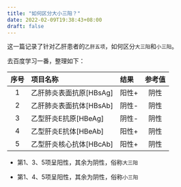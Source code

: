 ```yaml
---
title: "如何区分大小三阳？"
date: 2022-02-09T19:38:43+08:00
draft: false
---
```




这一篇记录了针对乙肝患者的`乙肝五项`，如何区分`大三阳`和`小三阳`。

<!--more-->

去百度学习一番，整理如下：

|   序号  | 项目名称                   | 结果    |   参考值 |
| :----: | :----------------------- | :----- | :------: |
| 1    | 乙肝肺炎表面抗原[HBsAg] | 阳性+ | 阴性   |
| 2    | 乙肝肺炎表面抗体[HBsAb] | 阴性- | 阴性   |
| 3    | 乙型肝炎E抗原[HBeAg]    | 阴性- | 阴性   |
| 4    | 乙型肝炎E抗体[HBeAb]    | 阳性+ | 阴性   |
| 5    | 乙型肝炎核心抗体[HBcAb] | 阳性+ | 阴性   |

- 第1、3、5项呈阳性，其余为阴性，俗称`大三阳`

- 第1、4、5项呈阳性，其余为阴性，俗称`小三阳`



